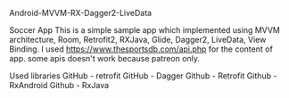Android-MVVM-RX-Dagger2-LiveData

Soccer App
This is a simple sample app which implemented using MVVM architecture, Room, Retrofit2, RXJava, Glide, Dagger2, 
LiveData, View Binding.
I used https://www.thesportsdb.com/api.php for the content of app. some apis doesn't work because patreon only.


Used libraries
GitHub - retrofit
GitHub - Dagger
Github - Retrofit
Github - RxAndroid
Github - RxJava


